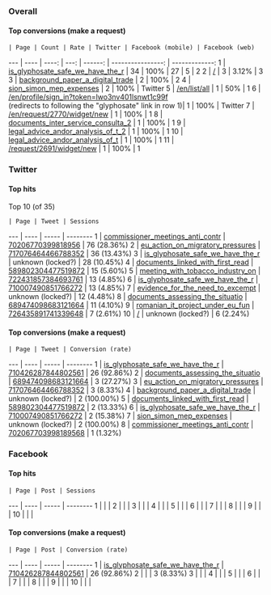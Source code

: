 
### Overall

#### Top conversions (make a request)
    | Page | Count | Rate | Twitter | Facebook (mobile) | Facebook (web)
--- | ---- | ----: | ---: | ------: | ----------------: | -------------: 
 1  | [is_glyphosate_safe_we_have_the_r](http://www.asktheeu.org/en/request/is_glyphosate_safe_we_have_the_r/new) | 34 | 100% | 27 | 5 | 2 
 2  | [/](http://www.asktheeu.org/)    | 3  | 3.12% | 3
 3  | [background_paper_a_digital_trade](http://www.asktheeu.org/en/request/background_paper_a_digital_trade/new) | 2  | 100%  | 2
 4  | [sion_simon_mep_expenses](http://www.asktheeu.org/en/request/sion_simon_mep_expenses/new) | 2  | 100% | Twitter
 5  | [/en/list/all](http://www.asktheeu.org/en/list/all) | 1 | 50% | 1
 6  | [/en/profile/sign_in?token=lwo3nv401lsnwt1c99f](http://www.asktheeu.org/en/profile/sign_in?token=lwo3nv401lsnwt1c99f)<br />(redirects to following the "glyphosate" link in row 1)| 1 | 100% | Twitter
 7  | [/en/request/2770/widget/new](http://www.asktheeu.org/en/request/2770/widget/new) | 1  | 100% | 1
 8  | [documents_inter_service_consulta_2](http://www.asktheeu.org/en/request/documents_inter_service_consulta_2/new) | 1  | 100% | 1
 9  | [legal_advice_andor_analysis_of_t_2](http://www.asktheeu.org/en/request/legal_advice_andor_analysis_of_t_2/new) | 1  | 100% | 1
10  | [legal_advice_andor_analysis_of_t](http://www.asktheeu.org/en/request/legal_advice_andor_analysis_of_t?nocache=incoming-9598) | 1  | 100% | 1
11  | [/request/2691/widget/new](http://www.asktheeu.org/request/2691/widget/new) | 1  | 100% | 1 

### Twitter

#### Top hits

Top 10 (of 35)

    | Page | Tweet | Sessions
--- | ---- | ----- | --------
 1  | [commissioner_meetings_anti_contr](http://www.asktheeu.org/en/request/commissioner_meetings_anti_contr) | [70206770399818956](https://twitter.com/asktheeu/status/70206770399818956) | 76 (28.36%)
 2  | [eu_action_on_migratory_pressures](http://www.asktheeu.org/en/request/eu_action_on_migratory_pressures#incoming-6938) | [717076464466788352](https://twitter.com/keegan_aw/status/717076464466788352) | 36 (13.43%)
 3  | [is_glyphosate_safe_we_have_the_r](http://www.asktheeu.org/en/request/is_glyphosate_safe_we_have_the_r/new) | unknown (locked?) | 28 (10.45%)
 4  | [documents_linked_with_first_read](http://www.asktheeu.org/request/documents_linked_with_first_read?post_redirect=1) | [589802304477519872](https://twitter.com/edecapitani/status/589802304477519872) | 15 (5.60%)
 5  | [meeting_with_tobacco_industry_on](http://www.asktheeu.org/en/request/meeting_with_tobacco_industry_on#incoming-9280) | [722431857384693761](https://twitter.com/olivierhoedeman/status/722431857384693761) | 13 (4.85%)
  6 | [is_glyphosate_safe_we_have_the_r](http://www.asktheeu.org/request/is_glyphosate_safe_we_have_the_r) | [710007490851766272](https://twitter.com/martinhaeusling/status/710007490851766272) | 13 (4.85%)
  7 | [evidence_for_the_need_to_excempt](http://www.asktheeu.org/en/request/evidence_for_the_need_to_excempt) | unknown (locked?) | 12 (4.48%)
  8 | [documents_assessing_the_situatio](http://www.asktheeu.org/request/documents_assessing_the_situatio/new) | [689474098683121664](https://twitter.com/alemannoEU/status/689474098683121664) | 11 (4.10%)
  9 | [romanian_it_project_under_eu_fun](http://www.asktheeu.org/en/request/romanian_it_project_under_eu_fun?nocache=incoming-9668#incoming-9668) | [726435891741339648](https://twitter.com/arundohle/status/726435891741339648) | 7 (2.61%)
 10 | [/](http://www.asktheeu.org) | unknown (locked?) | 6 (2.24%)


#### Top conversions (make a request)

    | Page | Tweet | Conversion (rate)
--- | ---- | ----- | --------
 1  | [is_glyphosate_safe_we_have_the_r](http://www.asktheeu.org/en/request/is_glyphosate_safe_we_have_the_r/new) | [710426287844802561](https://twitter.com/javorbenedek/status/710426287844802561) | 26 (92.86%)
 2  | [documents_assessing_the_situatio](http://www.asktheeu.org/request/documents_assessing_the_situatio/new) | [689474098683121664](https://twitter.com/alemannoEU/status/689474098683121664) | 3 (27.27%)
 3  | [eu_action_on_migratory_pressures](http://www.asktheeu.org/en/request/eu_action_on_migratory_pressures#incoming-6938) | [717076464466788352](https://twitter.com/keegan_aw/status/717076464466788352) | 3 (8.33%)
 4  | [background_paper_a_digital_trade](http://www.asktheeu.org/en/request/background_paper_a_digital_trade/new) | unknown (locked?) | 2 (100.00%)
 5  | [documents_linked_with_first_read](http://www.asktheeu.org/request/documents_linked_with_first_read?post_redirect=1) | [589802304477519872](https://twitter.com/edecapitani/status/589802304477519872) | 2 (13.33%)
 6  | [is_glyphosate_safe_we_have_the_r](http://www.asktheeu.org/request/is_glyphosate_safe_we_have_the_r) | [710007490851766272](https://twitter.com/martinhaeusling/status/710007490851766272) | 2 (15.38%)
 7  | [sion_simon_mep_expenses](http://www.asktheeu.org/en/request/sion_simon_mep_expenses/new) | unknown (locked?) | 2 (100.00%)
 8  | [commissioner_meetings_anti_contr](http://www.asktheeu.org/en/request/commissioner_meetings_anti_contr) | [702067703998189568](https://twitter.com/asktheeu/status/702067703998189568) | 1 (1.32%)

### Facebook

#### Top hits

    | Page | Post | Sessions
--- | ---- | ----- | --------
 1  | []() | []() | 
 2  | []() | []() | 
 3  | []() | []() | 
 4  | []() | []() | 
 5  | []() | []() | 
 6  | []() | []() | 
 7  | []() | []() | 
 8  | []() | []() | 
 9  | []() | []() | 
10  | []() | []() | 

#### Top conversions (make a request)

    | Page | Post | Conversion (rate)
--- | ---- | ----- | --------
 1  | [is_glyphosate_safe_we_have_the_r](http://www.asktheeu.org/en/request/is_glyphosate_safe_we_have_the_r/new) | [710426287844802561](https://twitter.com/javorbenedek/status/710426287844802561) | 26 (92.86%)
 2  | []() | []() | 3 (8.33%)
 3  | []() | []() | 
 4  | []() | []() | 
 5  | []() | []() | 
 6  | []() | []() | 
 7  | []() | []() | 
 8  | []() | []() | 
 9  | []() | []() | 
10  | []() | []() | 
